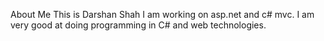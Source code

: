 About Me
This is Darshan Shah
I am working on asp.net and c# mvc.
I am very good at doing programming in C# and web technologies.
